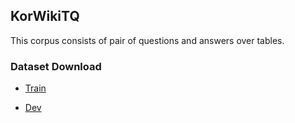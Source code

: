 ## KorWikiTQ
This corpus consists of pair of questions and answers over tables. 

### Dataset Download
- [Train](https://drive.google.com/file/d/17nGw4wz23L6ijaZ6r0kj8FgvY8vWfDUR/view?usp=sharing) 

- [Dev](https://drive.google.com/file/d/1w8r3hZWmXXtR3lryQ9J_7Ec_BZYophk1/view?usp=sharing)
